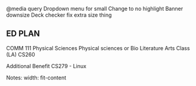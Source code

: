 @media query
    Dropdown menu for small
    Change to no highlight
Banner downsize
Deck checker
fix extra size thing



ED PLAN
---------
COMM 111
Physical Sciences
Physical sciences or Bio
Literature Arts Class (LA)
CS260

Additional Benefit
CS279 - Linux




Notes:
width: fit-content